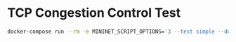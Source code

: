 # TCP Congestion Control Test

``` sh
docker-compose run --rm -e MININET_SCRIPT_OPTIONS='3 --test simple --duration 120' mininet
```
